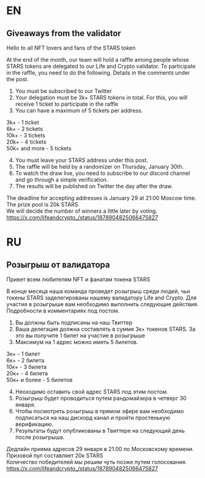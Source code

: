 # EN

## Giveaways from the validator

Hello to all NFT lovers and fans of the STARS token

At the end of the month, our team will hold a raffle among people whose STARS tokens are delegated to our Life and Crypto validator.
To participate in the raffle, you need to do the following.
Details in the comments under the post.

1. You must be subscribed to our Twitter
2. Your delegation must be 3k+ STARS tokens in total. For this, you will receive 1 ticket to participate in the raffle
3. You can have a maximum of 5 tickets per address.

3k+ - 1 ticket  
6k+ - 2 tickets  
10k+ - 3 tickets  
20k+ - 4 tickets  
50k+ and more - 5 tickets  

4. You must leave your STARS address under this post.
5. The raffle will be held by a randomizer on Thursday, January 30th.
6. To watch the draw live, you need to subscribe to our discord channel and go through a simple verification.
7. The results will be published on Twitter the day after the draw.

The deadline for accepting addresses is January 29 at 21:00 Moscow time.  
The prize pool is 20k STARS  
We will decide the number of winners a little later by voting.  
https://x.com/lifeandcrypto_/status/1878904825066475827

# RU

## Розыгрыш от валидатора 

Привет всем любителям NFT и фанатам токена STARS

В конце месяца наша команда проведет розыгрыш среди людей, чьи токены STARS заделегированы нашему валидатору Life and Crypto.
Для участия в розыгрыше вам необходимо выполнить следующие действия.
Подробности в комментариях под постом.

1. Вы должны быть подписаны на наш Твиттер
2. Ваша делегация должна составлять в сумме 3к+ токенов STARS. За это вы получите 1 билет на участие в розыгрыше
3. Максимум на 1 адрес можно иметь 5 билетов.

3к+ - 1 билет  
6к+ - 2 билета  
10к+ - 3 билета  
20к+ - 4 билета  
50к+ и более - 5 билетов  

4. Неоходимо оставить свой адрес STARS под этим постом.
5. Розыгрыш будет проводиться путем рандомайзера в четверг 30 января.
6. Чтобы посмотреть розыгрыш в прямом эфире вам необходимо подписаться на наш дискорд канал и пройти простенькую верификацию.
7. Результаты будут опубликованы в Твиттере на следующий день после розыгрыша.

Дедлайн приема адресов 29 января в 21.00 по Московскому времени.  
Призовой пул составляет 20к STARS  
Количество победителей мы решим чуть позже путем голосования.  
https://x.com/lifeandcrypto_/status/1878904825066475827
